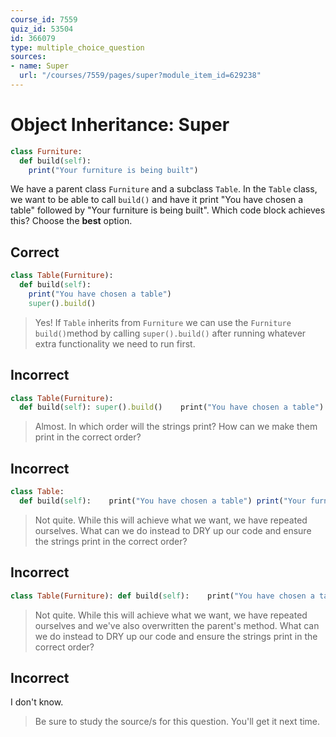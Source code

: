 ```yaml
---
course_id: 7559
quiz_id: 53504
id: 366079
type: multiple_choice_question
sources:
- name: Super
  url: "/courses/7559/pages/super?module_item_id=629238"
---
```


# Object Inheritance: Super

```ruby
class Furniture:
  def build(self):
    print("Your furniture is being built")
```

We have a parent class `Furniture` and a subclass `Table`. In the `Table` class,
we want to be able to call `build()` and have it print "You have chosen a table"
followed by "Your furniture is being built". Which code block achieves this?
Choose the **best** option.

## Correct

```ruby
class Table(Furniture):
  def build(self):
    print("You have chosen a table")
    super().build()
```

> Yes! If `Table` inherits from `Furniture` we can use the `Furniture
> build()`method by calling `super().build()` after running whatever extra
> functionality we need to run first.

## Incorrect

```ruby
class Table(Furniture):
  def build(self): super().build()    print("You have chosen a table")
```

> Almost. In which order will the strings print? How can we make them print in the
> correct order?

## Incorrect

```ruby
class Table:
  def build(self):    print("You have chosen a table") print("Your furniture is being built")
```

> Not quite. While this will achieve what we want, we have repeated ourselves.
> What can we do instead to DRY up our code and ensure the strings print in the
> correct order?

## Incorrect

```ruby
class Table(Furniture): def build(self):    print("You have chosen a table") print("Your furniture is being built")
```

> Not quite. While this will achieve what we want, we have repeated ourselves and
> we've also overwritten the parent's method. What can we do instead to DRY up our
> code and ensure the strings print in the correct order?

## Incorrect

I don't know.

> Be sure to study the source/s for this question. You'll get it next time.
